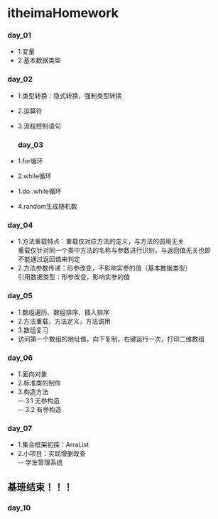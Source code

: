 # itheimaHomework

###  day_01
- 1.变量   
- 2.基本数据类型
### day_02
- 1.类型转换：隐式转换，强制类型转换  
- 2.运算符  
- 3.流程控制语句   
  ### day_03
  
- 1.for循环  
- 2.while循环  
- 1.do..while循环  
- 4.random生成随机数   
 ### day_04
- 1.方法重载特点：重载仅对应方法的定义，与方法的调用无关\
 重载仅针对同一个类中方法的名称与参数进行识别，与返回值无关也即\
 不能通过返回值来判定  
- 2.方法参数传递：形参改变，不影响实参的值（基本数据类型）\
 引用数据类型：形参改变，影响实参的值   
  
 ### day_05
 - 1.数组遍历、数组排序、插入排序  
 - 2.方法重载，方法定义，方法调用
 - 3.数组复习
 - 访问第一个数组的地址值，向下复制，右键运行一次，打印二维数组
### day_06
 - 1.面向对象  
 - 2.标准类的制作  
 - 3.构造方法  
  -- 3.1 无参构造  
  -- 3.2 有参构造  
### day_07  
- 1.集合框架初探：ArraList  
- 2.小项目：实现增删改查  
  -- 学生管理系统  
## 基班结束！！！  
### day_10
